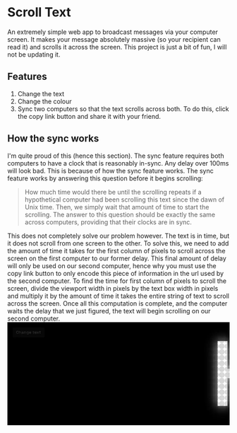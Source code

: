 # Scroll Text
An extremely simple web app to broadcast messages via your computer screen. It makes your message absolutely massive (so your recipient can read it) and scrolls it across the screen. This project is just a bit of fun, I will not be updating it.
## Features 
1. Change the text
2. Change the colour
3. Sync two computers so that the text scrolls across both. To do this, click the copy link button and share it with your friend. 
## How the sync works
I'm quite proud of this (hence this section). The sync feature requires both computers to have a clock that is reasonably in-sync. Any delay over 100ms will look bad. This is because of how the sync feature works. The sync feature works by answering this question before it begins scrolling:
> How much time would there be until the scrolling repeats if a hypothetical computer had been scrolling this text since the dawn of Unix time.
Then, we simply wait that amount of time to start the scrolling. The answer to this question should be exactly the same across computers, providing that their clocks are in sync.

This does not completely solve our problem however. The text is in time, but it does not scroll from one screen to the other. To solve this, we need to add the  amount of time it takes for the first column of pixels to scroll across the screen on the first computer to our former delay. This final amount of delay will only be used on our second computer, hence why you must use the copy link button to only encode this piece of information in the url used by the second computer. To find the time for first column of pixels to scroll the screen, divide the viewport width in pixels by the text box width in pixels and multiply it by the amount of time it takes the entire string of text to scroll across the screen. 
Once all this computation is complete, and the computer waits the delay that we just figured, the text will begin scrolling on our second computer.
![A screenshot of my app](https://raw.githubusercontent.com/will-lol/scrolltext/master/assets/screenshot/anim.webp)